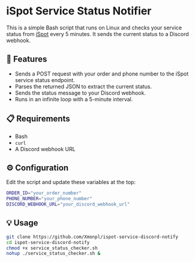 # iSpot Service Status Notifier

This is a simple Bash script that runs on Linux and checks your service status from [iSpot](https://www.ispot.pl/) every 5 minutes. It sends the current status to a Discord webhook.

## 🚀 Features

- Sends a POST request with your order and phone number to the iSpot service status endpoint.
- Parses the returned JSON to extract the current status.
- Sends the status message to your Discord webhook.
- Runs in an infinite loop with a 5-minute interval.

## 📋 Requirements

- Bash
- `curl`
- A Discord webhook URL

## ⚙️ Configuration

Edit the script and update these variables at the top:

```bash
ORDER_ID="your_order_number"
PHONE_NUMBER="your_phone_number"
DISCORD_WEBHOOK_URL="your_discord_webhook_url"
```
## 💡 Usage 

```bash
git clone https://github.com/Xmonpl/ispot-service-discord-notify
cd ispot-service-discord-notify
chmod +x service_status_checker.sh
nohup ./service_status_checker.sh &
```
